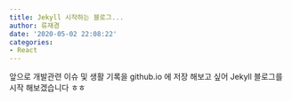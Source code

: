 ```yaml
---
title: Jekyll 시작하는 블로그...
author: 류재경
date: '2020-05-02 22:08:22'
categories:
- React
---
```


앞으로 개발관련 이슈 및 생활 기록을 github.io 에 저장 해보고 싶어 Jekyll 블로그를  시작 해보겠습니다 ㅎㅎ
